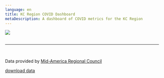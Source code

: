 ```yaml
---
language: en
title: KC Region COVID Dashboard
metaDescription: A dashboard of COVID metrics for the KC Region
---
```

<div class='tableauPlaceholder' id='viz1600056527813' style='position: relative'><noscript><a href='#'><img alt=' ' src='https:&#47;&#47;public.tableau.com&#47;static&#47;images&#47;KC&#47;KCRegionCOVIDDashboard&#47;KCRegionMetrics2&#47;1_rss.png' style='border: none' /></a></noscript><object class='tableauViz'  style='display:none;'><param name='host_url' value='https%3A%2F%2Fpublic.tableau.com%2F' /> <param name='embed_code_version' value='3' /> <param name='site_root' value='' /><param name='name' value='KCRegionCOVIDDashboard&#47;KCRegionMetrics2' /><param name='tabs' value='no' /><param name='toolbar' value='yes' /><param name='static_image' value='https:&#47;&#47;public.tableau.com&#47;static&#47;images&#47;KC&#47;KCRegionCOVIDDashboard&#47;KCRegionMetrics2&#47;1.png' /> <param name='animate_transition' value='yes' /><param name='display_static_image' value='yes' /><param name='display_spinner' value='yes' /><param name='display_overlay' value='yes' /><param name='display_count' value='yes' /><param name='language' value='en' /><param name='filter' value='publish=yes' /></object></div>                <script type='text/javascript'>                    var divElement = document.getElementById('viz1600056527813');                    var vizElement = divElement.getElementsByTagName('object')[0];                    if ( divElement.offsetWidth > 800 ) { vizElement.style.minWidth='400px';vizElement.style.maxWidth='1020px';vizElement.style.width='100%';vizElement.style.minHeight='587px';vizElement.style.maxHeight='3000px';vizElement.style.height=(divElement.offsetWidth*0.75)+'px';} else if ( divElement.offsetWidth > 500 ) { vizElement.style.minWidth='400px';vizElement.style.maxWidth='1020px';vizElement.style.width='100%';vizElement.style.minHeight='587px';vizElement.style.maxHeight='3000px';vizElement.style.height=(divElement.offsetWidth*0.75)+'px';} else { vizElement.style.width='100%';vizElement.style.height='2000px';}                     var scriptElement = document.createElement('script');                    scriptElement.src = 'https://public.tableau.com/javascripts/api/viz_v1.js';                    vizElement.parentNode.insertBefore(scriptElement, vizElement);                </script>
<br>

- - -

<br>

Data provided by [Mid-America Regional Council](https://marc2.org/covidhub/)

[download data](https://docs.google.com/spreadsheets/d/1RVxlLvC3Gukgqfeo8sgnLvEWuCqdNsf2l9kFdHsxtmw/edit?usp=sharing)